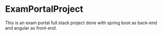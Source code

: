 # ExamPortalProject
This is an exam portal full stack project done with spring boot as back-end and angular as front-end.

